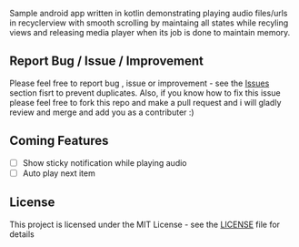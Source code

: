 Sample android app written in kotlin demonstrating playing audio files/urls in recyclerview with smooth scrolling by maintaing all states while recyling views and releasing media player when its job is done to maintain memory.

## Report Bug / Issue / Improvement

Please feel free to report bug , issue or improvement - see the [Issues](https://github.com/kerolloskromer/Ostaz/issues) section fisrt to prevent duplicates.
Also, if you know how to fix this issue please feel free to fork this repo and make a pull request and i will gladly review and merge and add you as a contributer :)

## Coming Features

- [ ] Show sticky notification while playing audio
- [ ] Auto play next item

## License

This project is licensed under the MIT License - see the [LICENSE](LICENSE) file for details
